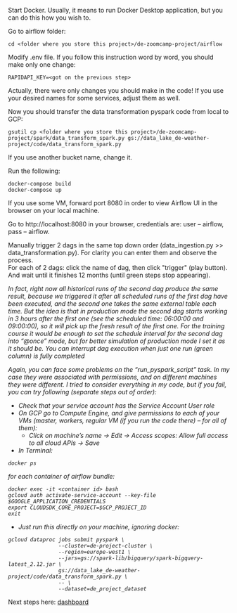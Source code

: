 Start Docker. Usually, it means to run Docker Desktop application, but you can do this how you wish to.

Go to airflow folder:
```
cd <folder where you store this project>/de-zoomcamp-project/airflow
```
Modify .env file. If you follow this instruction word by word, you should make only one change:
```
RAPIDAPI_KEY=<got on the previous step>
```
Actually, there were only changes you should make in the code! If you use your desired names for some services, adjust them as well.

Now you should transfer the data transformation pyspark code from local to GCP: 
```
gsutil cp <folder where you store this project>/de-zoomcamp-project/spark/data_transform_spark.py gs://data_lake_de-weather-project/code/data_transform_spark.py
```
If you use another bucket name, change it. 

Run the following:
```
docker-compose build
docker-compose up
```

If you use some VM, forward port 8080 in order to view Airflow UI in the browser on your local machine.

Go to http://localhost:8080 in your browser, credentials are: user – airflow, pass – airflow.

Manually trigger 2 dags in the same top down order (data_ingestion.py >> data_transformation.py). For clarity you can enter them and observe the process.\
For each of 2 dags: click the name of dag, then click "trigger" (play button). And wait until it finishes 12 months (until green steps stop appearing).
 
<i>In fact, right now all historical runs of the second dag produce the same result, because we triggered it after all scheduled runs of the first dag have been executed, and the second one takes the same external table each time. But the idea is that in production mode the second dag starts working in 3 hours after the first one (see the scheduled time: 06:00:00 and 09:00:00), so it will pick up the fresh result of the first one. For the training course it would be enough to set the schedule interval for the second dag into “@once” mode, but for better simulation of production mode I set it as it should be. You can interrupt dag execution when just one run (green column) is fully completed

Again, you can face some problems on the “run_pyspark_script” task. In my case they were associated with permissions, and on different machines they were different. I tried to consider everything in my code, but if you fail, you can try following (separate steps out of order):  
-	Check that your service account has the Service Account User role
-	On GCP go to Compute Engine, and give permissions to each of your VMs (master, workers, regular VM (if you run the code there) – for all of them):
    -	Click on machine’s name -> Edit -> Access scopes: Allow full access to all cloud APIs -> Save
-	In Terminal:
```
docker ps
```
  
for each container of airflow bundle:
```
docker exec -it <container id> bash
gcloud auth activate-service-account --key-file $GOOGLE_APPLICATION_CREDENTIALS
export CLOUDSDK_CORE_PROJECT=$GCP_PROJECT_ID
exit
```
- Just run this directly on your machine, ignoring docker:
```
gcloud dataproc jobs submit pyspark \
                --cluster=de-project-cluster \
                --region=europe-west1 \
                --jars=gs://spark-lib/bigquery/spark-bigquery-latest_2.12.jar \
                gs://data_lake_de-weather-project/code/data_transform_spark.py \
                -- \
                --dataset=de_project_dataset
```
</i>

Next steps here:
<a href="https://github.com/avyazg/de-zoomcamp-project/blob/main/dashboard/readme.md">dashboard</a>
